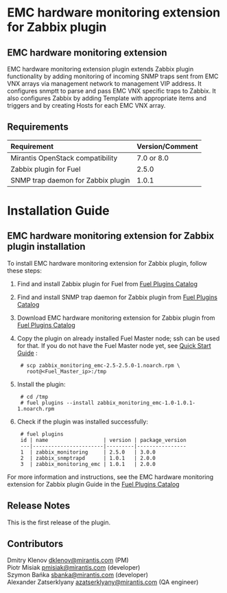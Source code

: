 EMC hardware monitoring extension for Zabbix plugin
===================================================

EMC hardware monitoring extension
---------------------------------

EMC hardware monitoring extension plugin extends Zabbix plugin functionality by
adding monitoring of incoming SNMP traps sent from EMC VNX arrays via management
network to management VIP address. It configures snmptt to parse and pass EMC
VNX specific traps to Zabbix. It also configures Zabbix by adding Template with
appropriate items and triggers and by creating Hosts for each EMC VNX array.

Requirements
------------

| Requirement                        | Version/Comment |
|:-----------------------------------|:----------------|
| Mirantis OpenStack compatibility   | 7.0 or 8.0      |
| Zabbix plugin for Fuel             | 2.5.0           |
| SNMP trap daemon for Zabbix plugin | 1.0.1           |

Installation Guide
==================

EMC hardware monitoring extension for Zabbix plugin installation
----------------------------------------------------------------

To install EMC hardware monitoring extension for Zabbix plugin,
follow these steps:

1. Find and install Zabbix plugin for Fuel from
    [Fuel Plugins Catalog](https://software.mirantis.com/fuel-plugins)

2. Find and install SNMP trap daemon for Zabbix plugin from
    [Fuel Plugins Catalog](https://software.mirantis.com/fuel-plugins)

3. Download EMC hardware monitoring extension for Zabbix plugin from
    [Fuel Plugins Catalog](https://software.mirantis.com/fuel-plugins)

4. Copy the plugin on already installed Fuel Master node; ssh can be used for
    that. If you do not have the Fuel Master node yet, see
    [Quick Start Guide](https://software.mirantis.com/quick-start/) :

        # scp zabbix_monitoring_emc-2.5-2.5.0-1.noarch.rpm \
          root@<Fuel_Master_ip>:/tmp

5. Install the plugin:

        # cd /tmp
        # fuel plugins --install zabbix_monitoring_emc-1.0-1.0.1-1.noarch.rpm

6. Check if the plugin was installed successfully:

        # fuel plugins
        id | name                  | version | package_version
        ---|-----------------------|---------|----------------
        1  | zabbix_monitoring     | 2.5.0   | 3.0.0
        2  | zabbix_snmptrapd      | 1.0.1   | 2.0.0
        3  | zabbix_monitoring_emc | 1.0.1   | 2.0.0

For more information and instructions, see the EMC hardware monitoring extension
for Zabbix plugin Guide in the
[Fuel Plugins Catalog](https://software.mirantis.com/fuel-plugins)

Release Notes
-------------

This is the first release of the plugin.

Contributors
------------

Dmitry Klenov <dklenov@mirantis.com> (PM)  
Piotr Misiak <pmisiak@mirantis.com> (developer)  
Szymon Bańka <sbanka@mirantis.com> (developer)  
Alexander Zatserklyany <azatserklyany@mirantis.com> (QA engineer)  

